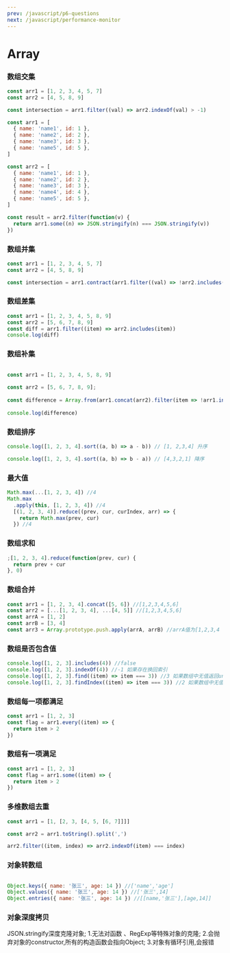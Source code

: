 ```yaml
---
prev: /javascript/p6-questions
next: /javascript/performance-monitor
---
```


# Array

### 数组交集

```js
const arr1 = [1, 2, 3, 4, 5, 7]
const arr2 = [4, 5, 8, 9]

const intersection = arr1.filter((val) => arr2.indexOf(val) > -1)
```

```js
const arr1 = [
  { name: 'name1', id: 1 },
  { name: 'name2', id: 2 },
  { name: 'name3', id: 3 },
  { name: 'name5', id: 5 },
]

const arr2 = [
  { name: 'name1', id: 1 },
  { name: 'name2', id: 2 },
  { name: 'name3', id: 3 },
  { name: 'name4', id: 4 },
  { name: 'name5', id: 5 },
]

const result = arr2.filter(function(v) {
  return arr1.some((n) => JSON.stringify(n) === JSON.stringify(v))
})
```

### 数组并集

```js
const arr1 = [1, 2, 3, 4, 5, 7]
const arr2 = [4, 5, 8, 9]

const intersection = arr1.contract(arr1.filter((val) => !arr2.includes(val))

```

### 数组差集

```js
const arr1 = [1, 2, 3, 4, 5, 8, 9]
const arr2 = [5, 6, 7, 8, 9]
const diff = arr1.filter((item) => arr2.includes(item))
console.log(diff)
```

### 数组补集

```js

const arr1 = [1, 2, 3, 4, 5, 8, 9]
​
const arr2 = [5, 6, 7, 8, 9];
​
const difference = Array.from(arr1.concat(arr2).filter(item => !arr1.includes(item) || !arr2.includes(item)))
​
console.log(difference)


```

### 数组排序

```js
console.log([1, 2, 3, 4].sort((a, b) => a - b)) // [1, 2,3,4] 升序

console.log([1, 2, 3, 4].sort((a, b) => b - a)) // [4,3,2,1] 降序
```

### 最大值

```js
Math.max(...[1, 2, 3, 4]) //4
Math.max
  .apply(this, [1, 2, 3, 4]) //4
  [(1, 2, 3, 4)].reduce((prev, cur, curIndex, arr) => {
    return Math.max(prev, cur)
  }) //4
```

### 数组求和

```js
;[1, 2, 3, 4].reduce(function(prev, cur) {
  return prev + cur
}, 0)
```

### 数组合并

```js
const arr1 = [1, 2, 3, 4].concat([5, 6]) //[1,2,3,4,5,6]
const arr2 = [...[1, 2, 3, 4], ...[4, 5]] //[1,2,3,4,5,6]
const arrA = [1, 2]
const arrB = [3, 4]
const arr3 = Array.prototype.push.apply(arrA, arrB) //arrA值为[1,2,3,4
```

### 数组是否包含值

```js
console.log([1, 2, 3].includes(4)) //false
console.log([1, 2, 3].indexOf(4)) //-1 如果存在换回索引
console.log([1, 2, 3].find((item) => item === 3)) //3 如果数组中无值返回undefined
console.log([1, 2, 3].findIndex((item) => item === 3)) //2 如果数组中无值返回-1
```

### 数组每一项都满足

```js
const arr1 = [1, 2, 3]
const flag = arr1.every((item) => {
  return item > 2
})
```

### 数组有一项满足

```js
const arr1 = [1, 2, 3]
const flag = arr1.some((item) => {
  return item > 2
})
```

### 多维数组去重

```js
const arr1 = [1, [2, 3, [4, 5, [6, 7]]]]

const arr2 = arr1.toString().split(',')

arr2.filter((item, index) => arr2.indexOf(item) === index)
```

### 对象转数组

```js

Object.keys({ name: '张三', age: 14 }) //['name','age']
Object.values({ name: '张三', age: 14 }) //['张三',14]
Object.entries({ name: '张三', age: 14 }) //[[name,'张三'],[age,14]]

```



### 对象深度拷贝

JSON.stringify深度克隆对象;
1.无法对函数 、RegExp等特殊对象的克隆;
2.会抛弃对象的constructor,所有的构造函数会指向Object;
3.对象有循环引用,会报错